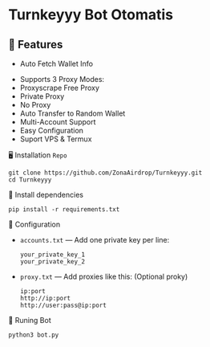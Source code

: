 # Turnkeyyy Bot Otomatis 

## 📝 Features

* Auto Fetch Wallet Info
- Supports 3 Proxy Modes:
- Proxyscrape Free Proxy
- Private Proxy
- No Proxy
- Auto Transfer to Random Wallet
- Multi-Account Support
- Easy Configuration
- Suport VPS & Termux

🖥️ Installation `Repo`
````
git clone https://github.com/ZonaAirdrop/Turnkeyyy.git
cd Turnkeyyy
````
🔖 Install dependencies
````
pip install -r requirements.txt
````
📝 Configuration

* `accounts.txt` — Add one private key per line:

  ```text
  your_private_key_1
  your_private_key_2
  ```
* `proxy.txt` — Add proxies like this: (Optional proky)

  ```text
  ip:port
  http://ip:port
  http://user:pass@ip:port
  ```
🤖 Runing Bot 
````
python3 bot.py
````
